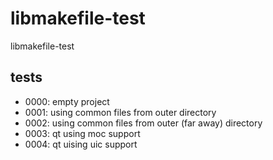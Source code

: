 # libmakefile-test

libmakefile-test

## tests

- 0000: empty project
- 0001: using common files from outer directory
- 0002: using common files from outer (far away) directory
- 0003: qt using moc support
- 0004: qt uising uic support
